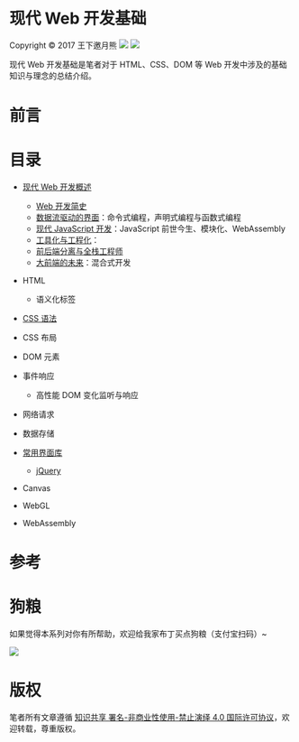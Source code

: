 # 现代 Web 开发基础

Copyright © 2017 王下邀月熊
![](https://camo.githubusercontent.com/322fefce6b2264d9ff2ad35ea5dcd4622e437b04/68747470733a2f2f696d672e736869656c64732e696f2f62616467652f4c6963656e73652d434325323042592d2d4e432d2d5341253230342e302d626c75652e737667)
![](https://camo.githubusercontent.com/d4e0f63e9613ee474a7dfdc23c240b9795712c96/68747470733a2f2f696d672e736869656c64732e696f2f62616467652f5052732d77656c636f6d652d627269676874677265656e2e737667)

现代 Web 开发基础是笔者对于 HTML、CSS、DOM 等 Web 开发中涉及的基础知识与理念的总结介绍。

# 前言

# 目录

- [现代 Web 开发概述]()
    - [Web 开发简史]()
    - [数据流驱动的界面]()：命令式编程，声明式编程与函数式编程
    - [现代 JavaScript 开发]()：JavaScript 前世今生、模块化、WebAssembly
    - [工具化与工程化]()：
    - [前后端分离与全栈工程师]()
    - [大前端的未来]()：混合式开发


- HTML
    
    - 语义化标签

- [CSS 语法]()

- CSS 布局

- DOM 元素

- 事件响应

    - 高性能 DOM 变化监听与响应

- 网络请求

- 数据存储

- [常用界面库]()
    - [jQuery]()

- Canvas

- WebGL

- WebAssembly


# 参考

# 狗粮

如果觉得本系列对你有所帮助，欢迎给我家布丁买点狗粮（支付宝扫码）~

![](https://github.com/wxyyxc1992/OSS/blob/master/2017/8/1/Buding.jpg?raw=true)


# 版权


笔者所有文章遵循 [知识共享 署名-非商业性使用-禁止演绎 4.0 国际许可协议](https://creativecommons.org/licenses/by-nc-nd/4.0/deed.zh)，欢迎转载，尊重版权。


